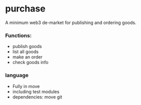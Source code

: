 # purchase
A minimum web3 de-market for publishing and ordering goods.
### Functions:
- publish goods
- list all goods
- make an order
- check goods info

### language
- Fully in move
- including test modules
- dependencies: move git 

